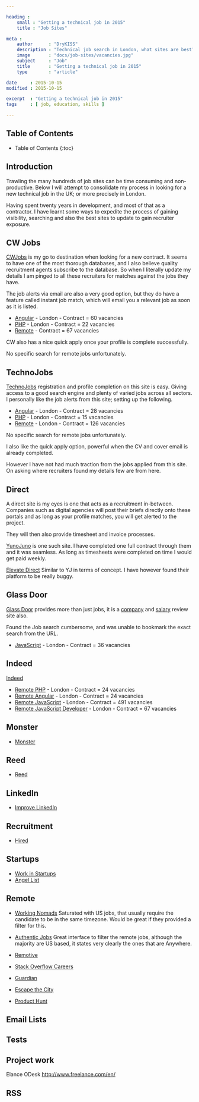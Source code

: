 ```yaml
---

heading :
    small : "Getting a technical job in 2015"
    title : "Job Sites"

meta :
    author      : "DryKISS"
    description : "Technical job search in London, what sites are best?"
    image       : "docs/job-sites/vacancies.jpg"
    subject     : "Job"
    title       : "Getting a technical job in 2015"
    type        : "article"

date     : 2015-10-15
modified : 2015-10-15

excerpt  : "Getting a technical job in 2015"
tags     : [ job, education, skills ]

---
```


## Table of Contents
* Table of Contents
{:toc}

## Introduction

Trawling the many hundreds of job sites can be time consuming and non-productive.
Below I will attempt to consolidate my process in looking for a new technical job
in the UK; or more precisely in London.

Having spent twenty years in development, and most of that as a contractor. I have
learnt some ways to expedite the process of gaining visibility, searching and also
the best sites to update to gain recruiter exposure.

## CW Jobs

[CWJobs](http://www.cwjobs.co.uk/) is my go to destination when looking for a new
contract. It seems to have one of the most thorough databases, and I also believe
quality recruitment agents subscribe to the database. So when I literally update
my details I am pinged to all these recruiters for matches against the jobs they have.

The job alerts via email are also a very good option, but they do have a feature
called instant job match, which will email you a relevant job as soon as it is listed.

- [Angular](http://goo.gl/znDP1g) - London - Contract = 60 vacancies
- [PHP](http://goo.gl/oDwdpc)     - London - Contract = 22 vacancies
- [Remote](http://goo.gl/6uD3Uj)  - Contract = 67 vacancies

CW also has a nice quick apply once your profile is complete successfully.

No specific search for remote jobs unfortunately.

## TechnoJobs

[TechnoJobs](https://www.technojobs.co.uk/) registration and profile completion
on this site is easy. Giving access to a good search engine and plenty of varied
jobs across all sectors. I personally like the job alerts from this site; setting
up the following.

- [Angular](https://goo.gl/ddfYPD) - London - Contract = 28 vacancies
- [PHP](https://goo.gl/z6yVM1)     - London - Contract = 15 vacancies
- [Remote](https://goo.gl/GLNvCB)  - London - Contract = 126 vacancies

No specific search for remote jobs unfortunately.

I also like the quick apply option, powerful when the CV and cover email is already
completed.

However I have not had much traction from the jobs applied from this site. On asking
where recruiters found my details few are from here.

## Direct

A direct site is my eyes is one that acts as a recruitment in-between. Companies such
as digital agencies will post their briefs directly onto these portals and as long
as your profile matches, you will get alerted to the project.

They will then also provide timesheet and invoice processes.

[YunoJuno](https://app.yunojuno.com/p/ian-warner) is one such site. I have completed
one full contract through them and it was seamless. As long as timesheets were
completed on time I would get paid weekly.

[Elevate Direct](http://elevatedirect.com/) Similar to YJ in terms of concept. I
have however found their platform to be really buggy.

## Glass Door

[Glass Door](https://www.glassdoor.co.uk/) provides more than just jobs, it is a
[company](https://goo.gl/IUk7p7) and [salary](https://goo.gl/nwmxWQ) review site also.

Found the Job search cumbersome, and was unable to bookmark the exact search from the
URL.

- [JavaScript](https://goo.gl/Ec9d1l) - London - Contract = 36 vacancies

## Indeed

[Indeed](http://www.indeed.co.uk/)

- [Remote PHP](http://goo.gl/uewqNU)                  - London - Contract = 24 vacancies
- [Remote Angular](http://goo.gl/uewqNU)              - London - Contract = 24 vacancies
- [Remote JavaScript](http://goo.gl/DQ9QCx)           - London - Contract = 491 vacancies
- [Remote JavaScript Developer](http://goo.gl/43izFg) - London - Contract = 67 vacancies

## Monster

- [Monster](http://home.monster.co.uk/home/)

## Reed

- [Reed](http://www.reed.co.uk/)

## LinkedIn

- [Improve LinkedIn](http://goo.gl/QkEC7F)

## Recruitment

- [Hired](https://hired.com/)

## Startups

- [Work in Startups](http://workinstartups.com/)
- [Angel List](https://angel.co/)

## Remote

- [Working Nomads](http://www.workingnomads.co/)
Saturated with US jobs, that usually require the candidate to be in the same timezone.
Would be great if they provided a filter for this.

- [Authentic Jobs](https://authenticjobs.com/#types=7,1,3,5,2,6&onlyremote=1)
Great interface to filter the remote jobs, although the majority are US based, it
states very clearly the ones that are Anywhere.

- [Remotive](http://jobs.remotive.io/)
- [Stack Overflow Careers](http://careers.stackoverflow.com/uk/jobs/remote)
- [Guardian](https://jobs.theguardian.com/landingpage/2879819/jobs-remote-html/)
- [Escape the City](http://www.escapethecity.org/)
- [Product Hunt](https://www.producthunt.com/e/find-a-remote-job)

## Email Lists

## Tests

## Project work

Elance
ODesk
http://www.freelance.com/en/

## RSS
